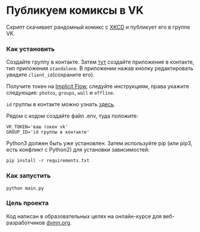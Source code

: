 # Публикуем комиксы в VK

Скрипт скачивает рандомный комикс с [XKCD](https://xkcd.com/353) и публикует его в группе VK.

### Как установить

Создайте группу в контакте. Затем [тут](https://vk.com/apps?act=manage) создайте приложение в контакте, тип приложения `standalone`.
В приложении нажав кнопку редактировать увидите `client_id`(сохраните его).

Получите токен на [Implicit Flow](https://vk.com/dev/implicit_flow_user), следуйте инструкциям, права укажите следующие: `photos`, `groups`, `wall` и `offline`.

`id` группы в контакте можно узнать [здесь](https://regvk.com/id/).

Рядом с кодом создайте файл .env, туда положите:
```
VK_TOKEN='ваш токен vk'
GROUP_ID='id группы в контакте'
```
Python3 должен быть уже установлен. Затем используйте pip (или pip3, есть конфликт с Python2) для установки зависимостей:
```
pip install -r requirements.txt
```
### Как запустить

```
python main.py
```
### Цель проекта

Код написан в образовательных целях на онлайн-курсе для веб-разработчиков [dvmn.org](https://dvmn.org/).

